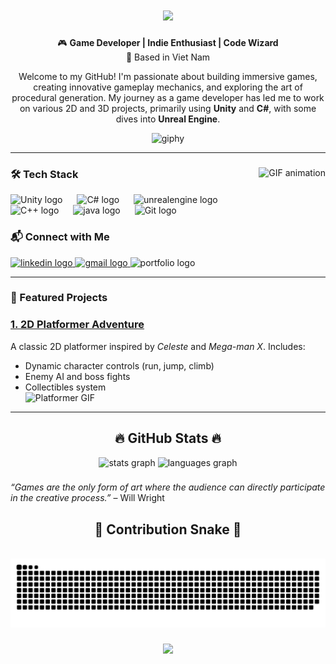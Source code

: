 <h1 align="center">
    <img src="https://readme-typing-svg.herokuapp.com/?font=Righteous&size=35&center=true&vCenter=true&width=500&height=70&duration=4000&lines=Hi+There!+👋;+I'm+Nhoxboon!" />
</h1>

<div align="center">
  
🎮 **Game Developer | Indie Enthusiast | Code Wizard**  
📍 Based in Viet Nam  

Welcome to my GitHub! I'm passionate about building immersive games, creating innovative gameplay mechanics, and exploring the art of procedural generation. My journey as a game developer has led me to work on various 2D and 3D projects, primarily using **Unity** and **C#**, with some dives into **Unreal Engine**.  

</div>

<p align="center">
  <img src="https://github.com/thanhtin4401/thanhtin4401/assets/85281544/a65ececb-7042-4a69-b9a6-71381c48b003" alt="giphy" />
</p>

---

###

<img align="right" height="150" src="https://media.giphy.com/media/p6H54J5tdyojC/giphy.gif?cid=ecf05e47dlnc3k3gk136wvvi1r64ckr3tdkbu8dxpfs61kmg&ep=v1_gifs_search&rid=giphy.gif&ct=g"  alt="GIF animation" />

###

<div align="left">
  <h3>🛠️ Tech Stack</h3>
  <img src="https://cdn.jsdelivr.net/gh/devicons/devicon/icons/unity/unity-original.svg" height="40" alt="Unity logo"  />
  <img width="15" />
  <img src="https://cdn.jsdelivr.net/gh/devicons/devicon/icons/csharp/csharp-original.svg" height="40" alt="C# logo"  />
  <img width="15" />
  <img src="https://cdn.jsdelivr.net/gh/devicons/devicon/icons/unrealengine/unrealengine-original.svg" height="30" alt="unrealengine logo"  />
  <img width="15" />
  <img src="https://cdn.jsdelivr.net/gh/devicons/devicon/icons/cplusplus/cplusplus-original.svg" height="40" alt="C++ logo"  />
  <img width="15" />
  <img src="https://cdn.jsdelivr.net/gh/devicons/devicon/icons/java/java-original.svg" height="30" alt="java logo"  />
  <img width="15" />
  <img src="https://cdn.jsdelivr.net/gh/devicons/devicon/icons/git/git-original.svg" height="40" alt="Git logo"  />
</div>

###

</div>

###

<div align="left">
  <h3>📬 Connect with Me</h3>
    <a href="mailto:trannhatanh156@gmail.com">
      <img src="https://img.shields.io/static/v1?message=LinkedIn&logo=linkedin&label=&color=0077B5&logoColor=white&labelColor=&style=for-the-badge" height="35" alt="linkedin logo" />
    </a>
  <a href="www.linkedin.com/in/nhật-anh-trần-156a79368">
    <img src="https://img.shields.io/static/v1?message=Gmail&logo=gmail&label=&color=D14836&logoColor=white&labelColor=&style=for-the-badge" height="35" alt="gmail logo" />
  </a>
  <img src="https://img.shields.io/static/v1?message=Portfolio&logo=google-chrome&label=&color=4285F4&logoColor=white&labelColor=&style=for-the-badge" height="35" alt="portfolio logo" />
</div>

---

<div align="left">
  <h3>🌟 Featured Projects</h3>

### [1. 2D Platformer Adventure](https://github.com/Nhoxboon/Mega-man.git)
A classic 2D platformer inspired by *Celeste* and *Mega-man X*. Includes:
- Dynamic character controls (run, jump, climb)
- Enemy AI and boss fights
- Collectibles system  
![Platformer GIF](https://via.placeholder.com/600x300)  



---

###

<h2 align="center">🔥 GitHub Stats 🔥</h2>

<div align="center">
  <img src="https://github-readme-stats.vercel.app/api?username=Nhoxboon&hide_title=false&hide_rank=false&show_icons=true&include_all_commits=true&count_private=true&disable_animations=false&theme=tokyonight&locale=en&hide_border=true" height="150" alt="stats graph"  />
  <img src="https://github-readme-stats.vercel.app/api/top-langs?username=Nhoxboon&locale=en&hide_title=false&layout=compact&card_width=320&langs_count=7&theme=tokyonight&hide_border=true" height="150" alt="languages graph"  />
</div>

###
*“Games are the only form of art where the audience can directly participate in the creative process.”* – Will Wright


<h2 align="center">🐍 Contribution Snake 🐍</h2>

<br clear="both">

 <img alt="snake eating my contributions" src="https://raw.githubusercontent.com/salesp07/salesp07/output/github-contribution-grid-snake.svg" />

###



<div align="center">
    <img src="https://readme-typing-svg.herokuapp.com/?font=Righteous&size=20&center=true&vCenter=true&width=1000&height=50&duration=6000&lines=I'm+always+open+to+collaborating+on+exciting+game+projects+or+contributing+to+open-source+initiatives!;Thanks+for+visiting!+✌️" />
</div>





